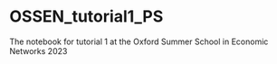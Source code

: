 # OSSEN_tutorial1_PS
The notebook for tutorial 1 at the Oxford Summer School in Economic Networks 2023
